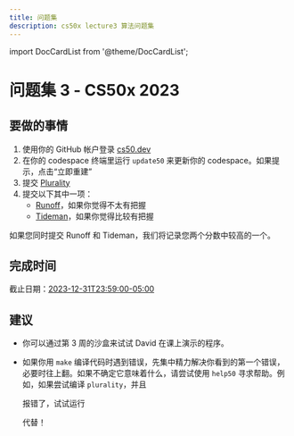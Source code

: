 ```yaml
---
title: 问题集
description: cs50x lecture3 算法问题集
---
```


import DocCardList from '@theme/DocCardList';

# 问题集 3 - CS50x 2023

## 要做的事情

1.  使用你的 GitHub 帐户登录 [cs50.dev](https://cs50.dev/)
2.  在你的 codespace 终端里运行 `update50` 来更新你的 codespace。如果提示，点击“立即重建”
3.  提交 [Plurality](plurality.md)
4.  提交以下其中一项：
    -   [Runoff](runoff.md)，如果你觉得不太有把握
    -   [Tideman](tideman.md)，如果你觉得比较有把握

如果您同时提交 Runoff 和 Tideman，我们将记录您两个分数中较高的一个。

## 完成时间

截止日期：[2023-12-31T23:59:00-05:00](https://time.cs50.io/20231231T235900-0500)

## 建议

-   你可以通过第 3 周的沙盒来试试 David 在课上演示的程序。
-   如果你用 `make` 编译代码时遇到错误，先集中精力解决你看到的第一个错误，必要时往上翻。如果不确定它意味着什么，请尝试使用 `help50` 寻求帮助。例如，如果尝试编译 `plurality`，并且

    报错了，试试运行

    代替！

<DocCardList />
